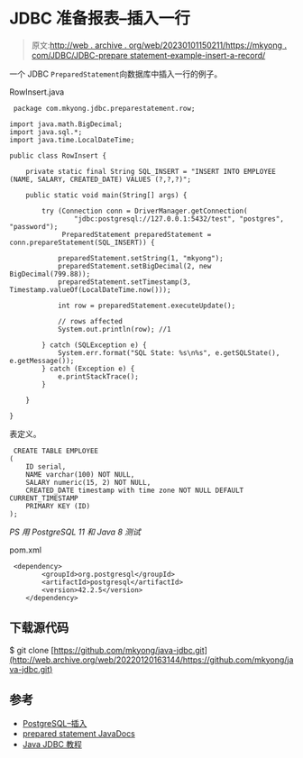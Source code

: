 # JDBC 准备报表–插入一行

> 原文:[http://web . archive . org/web/20230101150211/https://mkyong . com/JDBC/JDBC-prepare statement-example-insert-a-record/](http://web.archive.org/web/20230101150211/https://mkyong.com/jdbc/jdbc-preparestatement-example-insert-a-record/)

一个 JDBC `PreparedStatement`向数据库中插入一行的例子。

RowInsert.java

```
 package com.mkyong.jdbc.preparestatement.row;

import java.math.BigDecimal;
import java.sql.*;
import java.time.LocalDateTime;

public class RowInsert {

    private static final String SQL_INSERT = "INSERT INTO EMPLOYEE (NAME, SALARY, CREATED_DATE) VALUES (?,?,?)";

    public static void main(String[] args) {

        try (Connection conn = DriverManager.getConnection(
                "jdbc:postgresql://127.0.0.1:5432/test", "postgres", "password");
             PreparedStatement preparedStatement = conn.prepareStatement(SQL_INSERT)) {

            preparedStatement.setString(1, "mkyong");
            preparedStatement.setBigDecimal(2, new BigDecimal(799.88));
            preparedStatement.setTimestamp(3, Timestamp.valueOf(LocalDateTime.now()));

            int row = preparedStatement.executeUpdate();

            // rows affected
            System.out.println(row); //1

        } catch (SQLException e) {
            System.err.format("SQL State: %s\n%s", e.getSQLState(), e.getMessage());
        } catch (Exception e) {
            e.printStackTrace();
        }

    }

} 
```

表定义。

```
 CREATE TABLE EMPLOYEE
(
    ID serial,
    NAME varchar(100) NOT NULL,
    SALARY numeric(15, 2) NOT NULL,
    CREATED_DATE timestamp with time zone NOT NULL DEFAULT CURRENT_TIMESTAMP
    PRIMARY KEY (ID)
); 
```

*PS 用 PostgreSQL 11 和 Java 8 测试*

pom.xml

```
 <dependency>
		<groupId>org.postgresql</groupId>
		<artifactId>postgresql</artifactId>
		<version>42.2.5</version>
	</dependency> 
```

## 下载源代码

$ git clone [https://github.com/mkyong/java-jdbc.git](http://web.archive.org/web/20220120163144/https://github.com/mkyong/java-jdbc.git)

## 参考

*   [PostgreSQL–插入](http://web.archive.org/web/20220120163144/https://www.postgresql.org/docs/11/sql-insert.html)
*   [prepared statement JavaDocs](http://web.archive.org/web/20220120163144/https://docs.oracle.com/javase/8/docs/api/java/sql/PreparedStatement.html)
*   [Java JDBC 教程](/web/20220120163144/https://mkyong.com/tutorials/jdbc-tutorials/)

<input type="hidden" id="mkyong-current-postId" value="8261">